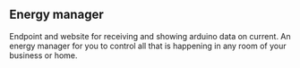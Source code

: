 ## Energy manager

Endpoint and website for receiving and showing arduino data on current. An energy manager for you to control all that is happening in any room of your business or home.